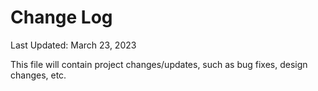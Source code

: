 # Change Log

Last Updated: March 23, 2023

This file will contain project changes/updates, such as bug fixes, design changes, etc.

